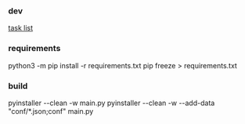 ### dev
[task list](https://github.com/luisdanielta/file-manager/tree/task-list)

### requirements
python3 -m pip install -r requirements.txt
pip freeze > requirements.txt

### build
pyinstaller --clean -w main.py
pyinstaller --clean -w --add-data "conf/*.json;conf" main.py
